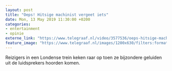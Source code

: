 ```yaml
---
layout: post
title: "Oeps! Hitsige machinist vergeet iets"
date: Mon, 13 May 2019 11:30:00 +0200
categories: 
- entertainment 
- opinie 
externe_link: "https://www.telegraaf.nl/video/3577536/oeps-hitsige-machinist-vergeet-iets"
feature_image: "https://www.telegraaf.nl/images/1200x630/filters:format(jpeg):quality(80)/cdn-kiosk-api.telegraaf.nl/c71c9d12-7561-11e9-843b-02c309bc01c1.jpg"
---
```


<p class="intro">Reizigers in een Londense trein keken raar op toen ze bijzondere geluiden uit de luidsprekers hoorden komen.</p>
